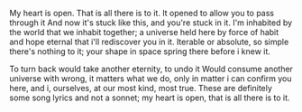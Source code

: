 My heart is open. That is all there is to it.
It opened to allow you to pass through it
And now it's stuck like this, and you're stuck in it.
I'm inhabited by the world that we inhabit 
together; a universe held here by force of habit
and hope eternal that i'll rediscover you in it.
Iterable or absolute, so simple there's nothing to it;
your shape in space spring there before i knew it.

To turn back would take another eternity, to undo it
Would consume another universe with wrong, it
matters what we do, only in matter i can confirm you
here, and i, ourselves, at our most kind, most true.
These are definitely some song lyrics and not a sonnet;
my heart is open, that is all there is to it.
